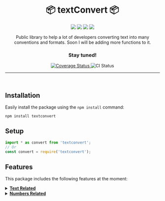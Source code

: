 <h1 align="center">📦 textConvert 📦</h1>

<div align="center">
<img src="https://img.shields.io/github/package-json/v/Monsieur-Nico/textConvert?'style'=flat-square"></img>
<img src="https://img.shields.io/github/license/Monsieur-Nico/textConvert?'style'=flat-square"></img>
<img src="https://img.shields.io/github/commit-activity/m/Monsieur-Nico/textConvert?'style'=flat-square"></img>
<img src="https://img.shields.io/github/issues-raw/Monsieur-Nico/textConvert?'style'=flat-square"></img>
</div>

<p align="center">Public library to help a lot of developers converting text into many conventions and formats. Soon I will be adding more functions to it.</p>
<h3 align="center" style="font-weight: bold"> Stay tuned!</h3>
<div align="center">
<a href="https://codecov.io/gh/Monsieur-Nico/textConvert" target="_blank">
  <img src="https://codecov.io/gh/Monsieur-Nico/textConvert/graph/badge.svg?token=yourtoken" alt="Coverage Status" />
</a>
<img src="https://github.com/Monsieur-Nico/textConvert/actions/workflows/ci.yml/badge.svg" alt="CI Status" />
</div>

<hr />
<br />

## Installation

Easily install the package using the `npm install` command:

```
npm install textconvert
```

## Setup

```js
import * as convert from 'textconvert';
// Or
const convert = require('textconvert');
```

## Features

This package includes the following features at the moment:

<details>
  <summary><b><u>Text Related</u></b></summary>

- ### Clear

  Clear a string from punctuation and replaces it with a whitespace character or returns an array of strings.

  `@param text` String input to clear from punctuation.

  `@param arrayOutput` (Optional), boolean value to select whether to return an array of strings or a single string. Default value is true.

  ```js
  convert.clear('Hello,world');
  // Returns => ["hello", "world"]

  convert.clear('Hello, world', false);
  // Returns => "hello world"
  ```

- ### Count

  Return a boolean value number of the letters in a string.

  `@param text` String input to get letters count from.

  `@param countNumbers` Boolean value to determine if numbers should be counted as letters.

  ```js
  convert.count('Hello,world');
  // Returns => 10

  convert.count('Hello0 world', true);
  // Returns => 11
  ```

- ### Reverse

  Reverses all characters in a string.

  `@param text` A string to reverse.

  ```js
  convert.reverse('Hello, world!');
  // Returns => "!dlrow ,olleH"
  ```

- ### Spread

  Returns an array of characters from the provided string.

  `@param text` A string to spread.
  `@param clear` Whether to clear punctuation from the text. Default is `false`.

  ```js
  convert.spread('Hello, world!');
  // Returns => ['H', 'e', 'l', 'l', 'o', ',', 'w', 'o', 'r', 'l', 'd', '!']

  convert.spread('Hello, world!', true);
  // Returns => ['H', 'e', 'l', 'l', 'o', 'w', 'o', 'r', 'l', 'd']
  ```

- ### Camel Case

  Convert a string from any convention to Camel Case convention.

  `@param text` A string to be converted to Camel Case.

  ```js
  convert.camelCase('hello world');
  // Returns => "helloWorld"
  ```

- ### Pascal Case

  Convert a string from any convention to Pascal Case convention.

  `@param text` A string to be converted to Pascal Case.

  ```js
  convert.pascalCase('hello world');
  // Returns => "HelloWorld"
  ```

- ### Snake Case

  Convert a string from any convention to Snake Case convention.

  `@param text` A string to be converted to Snake Case.

  ```js
  convert.snakeCase('hello world');
  // Returns => "hello_world"
  convert.snakeCase('hello-world');
  // Returns => "hello_world"
  ```

- ### Kebab Case

  Convert a string from any convention to Kebab Case convention.

  `@param text` A string to be converted to Kebab Case.

  ```js
  convert.kebabCase('hello world');
  // Returns => "hello-world"
  convert.kebabCase('helloWorld');
  // Returns => "hello-world"
  ```

- ### getTextStats

  Analyzes text and returns comprehensive statistics about it.

  `@param text` The text to analyze
  `@param wordsPerMinute` Reading speed in words per minute (default: 200)

  ```js
  convert.getTextStats('Hello world. This is a test.');
  /* Returns => {
    characterCount: 30,
    characterCountNoSpaces: 24,
    letterCount: 18,
    alphanumericCount: 18,
    wordCount: 6,
    sentenceCount: 2,
    paragraphCount: 1,
    averageWordLength: 4,
    averageSentenceLength: 3,
    readingTimeSeconds: 2,
    readingTimeFormatted: "2 sec"
  } */
  ```

</details>

<details>
  <summary><b><u>Numbers Related</u></b></summary>

- ### numbersToWords

  Get any number below 100 million converted to words.

  `@param number` Integer input to turn into text.

  ```js
  convert.numbersToWords(1245);
  // Returns => "one thousand two hundred and forty-five"
  ```

  </details>
